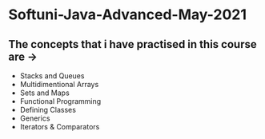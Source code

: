 # Softuni-Java-Advanced-May-2021

## The concepts that i have practised in this course are -> 

 - Stacks and Queues
 - Multidimentional Arrays
 - Sets and Maps
 - Functional Programming
 - Defining Classes
 - Generics
 - Iterators & Comparators
